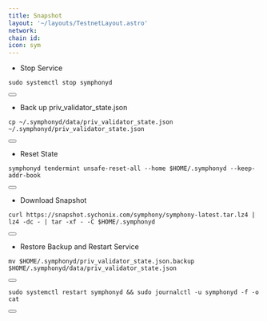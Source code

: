 ```yaml
---
title: Snapshot
layout: '~/layouts/TestnetLayout.astro'
network: 
chain id: 
icon: sym
---
```


- Stop Service

<div class="code-block-wrapper">
  <pre><code>sudo systemctl stop symphonyd</code></pre>
  <button class="copy-btn"><i class="fas fa-copy"></i></button>
</div>

- Back up priv_validator_state.json

<div class="code-block-wrapper">
  <pre><code>cp ~/.symphonyd/data/priv_validator_state.json  ~/.symphonyd/priv_validator_state.json</code></pre>
  <button class="copy-btn"><i class="fas fa-copy"></i></button>
</div>

- Reset State

<div class="code-block-wrapper">
  <pre><code>symphonyd tendermint unsafe-reset-all --home $HOME/.symphonyd --keep-addr-book</code></pre>
  <button class="copy-btn"><i class="fas fa-copy"></i></button>
</div>

- Download Snapshot

<div class="code-block-wrapper">
  <pre><code>curl https://snapshot.sychonix.com/symphony/symphony-latest.tar.lz4 | lz4 -dc - | tar -xf - -C $HOME/.symphonyd</code></pre>
  <button class="copy-btn"><i class="fas fa-copy"></i></button>
</div>

- Restore Backup and Restart Service

<div class="code-block-wrapper">
  <pre><code>mv $HOME/.symphonyd/priv_validator_state.json.backup $HOME/.symphonyd/data/priv_validator_state.json</code></pre>
  <button class="copy-btn"><i class="fas fa-copy"></i></button>
</div>



<div class="code-block-wrapper">
  <pre><code>sudo systemctl restart symphonyd && sudo journalctl -u symphonyd -f -o cat</code></pre>
  <button class="copy-btn"><i class="fas fa-copy"></i></button>
</div>
